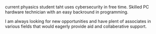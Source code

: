 current phyasics student taht uses cybersecurity in free time. Skilled PC hardware technician with an easy backround in programming.

I am always looking for new opportunities and have plent of associates in various fields that would eagerly provide aid and collaberative support.
